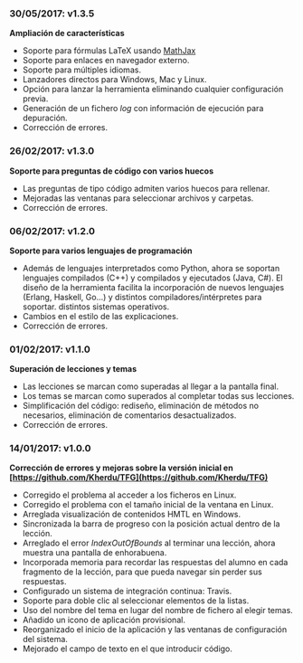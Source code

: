 ### 30/05/2017: v1.3.5

**Ampliación de características**
- Soporte para fórmulas LaTeX usando [MathJax](https://www.mathjax.org)
- Soporte para enlaces en navegador externo.
- Soporte para múltiples idiomas.
- Lanzadores directos para Windows, Mac y Linux.
- Opción para lanzar la herramienta eliminando cualquier configuración previa.
- Generación de un fichero _log_ con información de ejecución para depuración.
- Corrección de errores.


### 26/02/2017: v1.3.0

**Soporte para preguntas de código con varios huecos**
- Las preguntas de tipo código admiten varios huecos para rellenar.
- Mejoradas las ventanas para seleccionar archivos y carpetas.
- Corrección de errores.

### 06/02/2017: v1.2.0

**Soporte para varios lenguajes de programación**
- Además de lenguajes interpretados como Python, ahora se soportan lenguajes compilados (C++) y compilados 
y ejecutados (Java, C#). El diseño de la herramienta facilita la incorporación de nuevos
lenguajes (Erlang, Haskell, Go...) y distintos compiladores/intérpretes para soportar.
 distintos sistemas operativos.
- Cambios en el estilo de las explicaciones.
- Corrección de errores. 

### 01/02/2017: v1.1.0

**Superación de lecciones y temas**
- Las lecciones se marcan como superadas al llegar a la pantalla final. 
- Los temas se marcan como superados al completar todas sus lecciones.
- Simplificación del código: rediseño, eliminación de métodos no necesarios, eliminación de comentarios desactualizados.
- Corrección de errores.


### 14/01/2017: v1.0.0
**Corrección de errores y mejoras sobre la versión inicial en [https://github.com/Kherdu/TFG](https://github.com/Kherdu/TFG)**

- Corregido el problema al acceder a los ficheros en Linux.
- Corregido el problema con el tamaño inicial de la ventana en Linux.
- Arreglada visualización de contenidos HMTL en Windows.
- Sincronizada la barra de progreso con la posición actual dentro de la lección.
- Arreglado el error *IndexOutOfBounds* al terminar una lección, ahora muestra una pantalla de enhorabuena.
- Incorporada memoria para recordar las respuestas del alumno en cada fragmento de la lección, para que pueda navegar 
sin perder sus respuestas.
- Configurado un sistema de integración continua: Travis.
- Soporte para doble clic al seleccionar elementos de la listas.
- Uso del nombre del tema en lugar del nombre de fichero al elegir temas.
- Añadido un icono de aplicación provisional.
- Reorganizado el inicio de la aplicación y las ventanas de configuración del sistema.
- Mejorado el campo de texto en el que introducir código.

